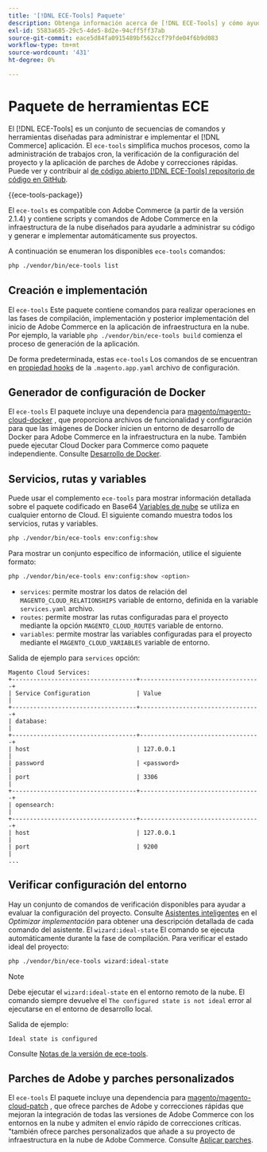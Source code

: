 ```yaml
---
title: '[!DNL ECE-Tools] Paquete'
description: Obtenga información acerca de [!DNL ECE-Tools] y cómo ayuda a administrar e implementar Adobe Commerce.
exl-id: 5583a685-29c5-4de5-8d2e-94cff5ff37ab
source-git-commit: eace5d84fa0915489bf562ccf79fde04f6b9d083
workflow-type: tm+mt
source-wordcount: '431'
ht-degree: 0%

---
```


# Paquete de herramientas ECE

El [!DNL ECE-Tools] es un conjunto de secuencias de comandos y herramientas diseñadas para administrar e implementar el [!DNL Commerce] aplicación. El `ece-tools` simplifica muchos procesos, como la administración de trabajos cron, la verificación de la configuración del proyecto y la aplicación de parches de Adobe y correcciones rápidas. Puede ver y contribuir al [de código abierto [!DNL ECE-Tools] repositorio de código en GitHub][ece-repo].

{{ece-tools-package}}

El `ece-tools` es compatible con Adobe Commerce (a partir de la versión 2.1.4) y contiene scripts y comandos de Adobe Commerce en la infraestructura de la nube diseñados para ayudarle a administrar su código y generar e implementar automáticamente sus proyectos.

A continuación se enumeran los disponibles `ece-tools` comandos:

```bash
php ./vendor/bin/ece-tools list
```

## Creación e implementación

El `ece-tools` Este paquete contiene comandos para realizar operaciones en las fases de compilación, implementación y posterior implementación del inicio de Adobe Commerce en la aplicación de infraestructura en la nube. Por ejemplo, la variable `php ./vendor/bin/ece-tools build` comienza el proceso de generación de la aplicación.

De forma predeterminada, estas `ece-tools` Los comandos de se encuentran en [propiedad hooks](../application/hooks-property.md) de la `.magento.app.yaml` archivo de configuración.

## Generador de configuración de Docker

El `ece-tools` El paquete incluye una dependencia para [magento/magento-cloud-docker] , que proporciona archivos de funcionalidad y configuración para que las imágenes de Docker inicien un entorno de desarrollo de Docker para Adobe Commerce en la infraestructura en la nube. También puede ejecutar Cloud Docker para Commerce como paquete independiente. Consulte [Desarrollo de Docker](../dev-tools/cloud-docker.md).

## Servicios, rutas y variables

Puede usar el complemento `ece-tools` para mostrar información detallada sobre el paquete codificado en Base64 [Variables de nube](../environment/variables-cloud.md) se utiliza en cualquier entorno de Cloud. El siguiente comando muestra todos los servicios, rutas y variables.

```bash
php ./vendor/bin/ece-tools env:config:show
```

Para mostrar un conjunto específico de información, utilice el siguiente formato:

```bash
php ./vendor/bin/ece-tools env:config:show <option>
```

- `services`: permite mostrar los datos de relación del `MAGENTO_CLOUD_RELATIONSHIPS` variable de entorno, definida en la variable `services.yaml` archivo.
- `routes`: permite mostrar las rutas configuradas para el proyecto mediante la opción `MAGENTO_CLOUD_ROUTES` variable de entorno.
- `variables`: permite mostrar las variables configuradas para el proyecto mediante el `MAGENTO_CLOUD_VARIABLES` variable de entorno.

Salida de ejemplo para `services` opción:

```terminal
Magento Cloud Services:
+-----------------------------------+----------------------------------+
| Service Configuration             | Value                            |
+-----------------------------------+----------------------------------+
| database:                                                            |
+-----------------------------------+----------------------------------+
| host                              | 127.0.0.1                        |
| password                          | <password>                       |
| port                              | 3306                             |
+-----------------------------------+----------------------------------+
| opensearch:                                                          |
+-----------------------------------+----------------------------------+
| host                              | 127.0.0.1                        |
| port                              | 9200                             |
...
```

## Verificar configuración del entorno

Hay un conjunto de comandos de verificación disponibles para ayudar a evaluar la configuración del proyecto. Consulte [Asistentes inteligentes](../deploy/smart-wizards.md) en el _Optimizar implementación_ para obtener una descripción detallada de cada comando del asistente. El `wizard:ideal-state` El comando se ejecuta automáticamente durante la fase de compilación. Para verificar el estado ideal del proyecto:

```bash
php ./vendor/bin/ece-tools wizard:ideal-state
```

>[!NOTE]
>
>Debe ejecutar el `wizard:ideal-state` en el entorno remoto de la nube. El comando siempre devuelve el `The configured state is not ideal` error al ejecutarse en el entorno de desarrollo local.

Salida de ejemplo:

```terminal
Ideal state is configured
```

Consulte [Notas de la versión de ece-tools](../release-notes/cloud-tools-suite.md).

## Parches de Adobe y parches personalizados

El `ece-tools` El paquete incluye una dependencia para [magento/magento-cloud-patch] , que ofrece parches de Adobe y correcciones rápidas que mejoran la integración de todas las versiones de Adobe Commerce con los entornos en la nube y admiten el envío rápido de correcciones críticas. &quot;también ofrece parches personalizados que añade a su proyecto de infraestructura en la nube de Adobe Commerce. Consulte [Aplicar parches](../development/apply-patches.md).

<!-- link definitions -->

[ece-repo]: https://github.com/magento/ece-tools
[magento/magento-cloud-docker]: https://github.com/magento/magento-cloud-docker
[magento/magento-cloud-patch]: https://github.com/magento/magento-cloud-patches
